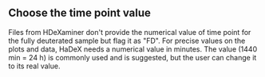 ## Choose the time point value

Files from HDeXaminer don't provide the numerical value of time point 
for the fully deuterated sample but flag it as "FD". For precise values 
on the plots and data, HaDeX needs a numerical value in minutes.
The value (1440 min = 24 h) is commonly used and is suggested, but 
the user can change it to its real value.

